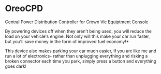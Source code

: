 # OreoCPD
Central Power Distribution Controller for Crown Vic Equiptment Console

By powering devices off when they aren't being used, you will reduce the load on your vehicle's engine. Not only will this make your car run faster, but you'll save money in the form of improved fuel economy!*

This device also makes parking your car much easier, If you are like me and run a lot of electronics- rather than unplugging everything and risking a broken connector each time you park, simply press a button and everything goes dark!


